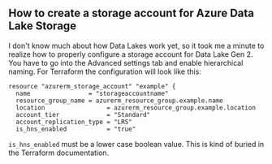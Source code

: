 ## How to create a storage account for Azure Data Lake Storage

I don't know much about how Data Lakes work yet, so it took me a minute to realize how to properly configure a storage account for Data Lake Gen 2. You have to go into the Advanced settings tab and enable hierarchical naming. For Terraform the configuration will look like this:

```
resource "azurerm_storage_account" "example" {
  name                = "storageaccountname"
  resource_group_name = azurerm_resource_group.example.name
  location                 = azurerm_resource_group.example.location
  account_tier             = "Standard"
  account_replication_type = "LRS"
  is_hns_enabled           = "true"
  ```
  
  `is_hns_enabled` must be a lower case boolean value. This is kind of buried in the Terraform documentation.
